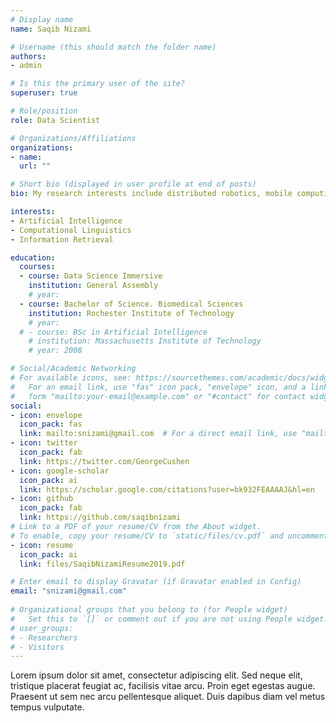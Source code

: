 ```yaml
---
# Display name
name: Saqib Nizami

# Username (this should match the folder name)
authors:
- admin

# Is this the primary user of the site?
superuser: true

# Role/position
role: Data Scientist

# Organizations/Affiliations
organizations:
- name: 
  url: ""

# Short bio (displayed in user profile at end of posts)
bio: My research interests include distributed robotics, mobile computing and programmable matter.

interests:
- Artificial Intelligence
- Computational Linguistics
- Information Retrieval

education:
  courses:
  - course: Data Science Immersive
    institution: General Assembly
    # year:
  - course: Bachelor of Science. Biomedical Sciences
    institution: Rochester Institute of Technology
    # year: 
  # - course: BSc in Artificial Intelligence
    # institution: Massachusetts Institute of Technology
    # year: 2008

# Social/Academic Networking
# For available icons, see: https://sourcethemes.com/academic/docs/widgets/#icons
#   For an email link, use "fas" icon pack, "envelope" icon, and a link in the
#   form "mailto:your-email@example.com" or "#contact" for contact widget.
social:
- icon: envelope
  icon_pack: fas
  link: mailto:snizami@gmail.com  # For a direct email link, use "mailto:test@example.org".
- icon: twitter
  icon_pack: fab
  link: https://twitter.com/GeorgeCushen
- icon: google-scholar
  icon_pack: ai
  link: https://scholar.google.com/citations?user=bk932FEAAAAJ&hl=en
- icon: github
  icon_pack: fab
  link: https://github.com/saqibnizami
# Link to a PDF of your resume/CV from the About widget.
# To enable, copy your resume/CV to `static/files/cv.pdf` and uncomment the lines below.  
- icon: resume
  icon_pack: ai
  link: files/SaqibNizamiResume2019.pdf

# Enter email to display Gravatar (if Gravatar enabled in Config)
email: "snizami@gmail.com"
  
# Organizational groups that you belong to (for People widget)
#   Set this to `[]` or comment out if you are not using People widget.  
# user_groups:
# - Researchers
# - Visitors
---
```


Lorem ipsum dolor sit amet, consectetur adipiscing elit. Sed neque elit, tristique placerat feugiat ac, facilisis vitae arcu. Proin eget egestas augue. Praesent ut sem nec arcu pellentesque aliquet. Duis dapibus diam vel metus tempus vulputate. 
